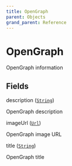 ```yaml
---
title: OpenGraph
parent: Objects
grand_parent: Reference
---
```


# OpenGraph

OpenGraph information

## Fields

<div class="field-entry ">
  <span id="description" class="field-name anchored">description (<code><a href="/docs/reference/scalar/string">String</a></code>)</span>

  <div class="description-wrapper">
   <p>OpenGraph description</p>

  </div>
</div>

<div class="field-entry ">
  <span id="image_url" class="field-name anchored">imageUrl (<code><a href="/docs/reference/scalar/url">Url</a></code>)</span>

  <div class="description-wrapper">
   <p>OpenGraph image URL</p>

  </div>
</div>

<div class="field-entry ">
  <span id="title" class="field-name anchored">title (<code><a href="/docs/reference/scalar/string">String</a></code>)</span>

  <div class="description-wrapper">
   <p>OpenGraph title</p>

  </div>
</div>


